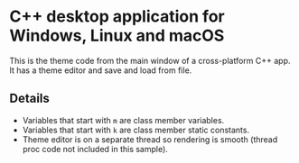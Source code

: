 # C++ desktop application for Windows, Linux and macOS
This is the theme code from the main window of a cross-platform C++ app. It has a theme editor and save and load from file.

## Details
- Variables that start with `m` are class member variables.
- Variables that start with `k` are class member static constants.
- Theme editor is on a separate thread so rendering is smooth (thread proc code not included in this sample).